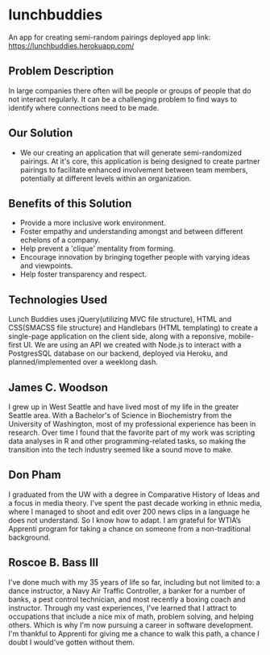# lunchbuddies
An app for creating semi-random pairings
deployed app link: https://lunchbuddies.herokuapp.com/ 

## Problem Description
In large companies there often will be people or groups of people that do not interact regularly.  It can be a challenging problem to find ways to identify where connections need to be made.

## Our Solution
  * We our creating an application that will generate semi-randomized pairings. At it's core, this application is being designed to create partner pairings to facilitate enhanced involvement between team members, potentially at different levels within an organization.

## Benefits of this Solution
  * Provide a more inclusive work environment.
  * Foster empathy and understanding amongst and between different echelons of a company.
  * Help prevent a 'clique' mentality from forming.
  * Encourage innovation by bringing together people with varying ideas and viewpoints.
  * Help foster transparency and respect.
  
## Technologies Used

Lunch Buddies uses jQuery(utilizing MVC file structure), HTML and CSS(SMACSS file structure) and Handlebars (HTML templating) to create a single-page application on the client side, along with a reponsive, mobile-first UI.  We are using an API we created with Node.js to interact with a PostgresSQL database on our backend, deployed via Heroku, and planned/implemented over a weeklong dash.

## James C. Woodson

I grew up in West Seattle and have lived most of my life in the greater Seattle area. With a Bachelor's of Science in Biochemistry from the University of Washington, most of my professional experience has been in research. Over time I found that the favorite part of my work was scripting data analyses in R and other programming-related tasks, so making the transition into the tech industry seemed like a sound move to make.

## Don Pham

I graduated from the UW with a degree in Comparative History of Ideas and a focus in media theory.  I've spent the past decade working in ethnic media, where I managed to shoot and edit over 200 news clips in a language he does not understand.  So I know how to adapt.  I am grateful for WTIA’s Apprenti program for taking a chance on someone from a non-traditional background.


## Roscoe B. Bass III

I've done much with my 35 years of life so far, including but not limited to: a dance instructor, a Navy Air Traffic Controller, a banker for a number of banks, a pest control technician, and most recently a boxing coach and instructor.  Through my vast experiences, I've learned that I attract to occupations that include a nice mix of math, problem solving, and helping others.  Which is why I'm now pursuing a career in software development.  I'm thankful to Apprenti for giving me a chance to walk this path, a chance I doubt I would've gotten without them.
